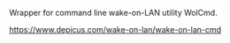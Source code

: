 Wrapper for command line wake-on-LAN utility WolCmd.

https://www.depicus.com/wake-on-lan/wake-on-lan-cmd